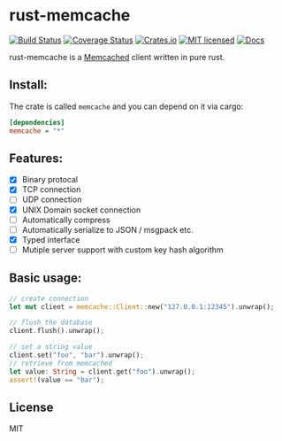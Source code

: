 # rust-memcache
[![Build Status](https://travis-ci.org/aisk/rust-memcache.svg?branch=master)](https://travis-ci.org/aisk/rust-memcache)
[![Coverage Status](https://coveralls.io/repos/github/aisk/rust-memcache/badge.svg?branch=master)](https://coveralls.io/github/aisk/rust-memcache?branch=master)
[![Crates.io](https://img.shields.io/crates/v/memcache.svg)](https://crates.io/crates/memcache)
[![MIT licensed](https://img.shields.io/badge/license-MIT-blue.svg)](./LICENSE)
[![Docs](https://docs.rs/memcache/badge.svg)](https://docs.rs/memcache/)

rust-memcache is a [Memcached](https://memcached.org/) client written in pure rust.

## Install:

The crate is called `memcache` and you can depend on it via cargo:

```ini
[dependencies]
memcache = "*"
```

## Features:

- [x] Binary protocal
- [x] TCP connection
- [ ] UDP connection
- [x] UNIX Domain socket connection
- [ ] Automatically compress
- [ ] Automatically serialize to JSON / msgpack etc.
- [x] Typed interface
- [ ] Mutiple server support with custom key hash algorithm

## Basic usage:

```rust
// create connection
let mut client = memcache::Client::new("127.0.0.1:12345").unwrap();

// flush the database
client.flush().unwrap();

// set a string value
client.set("foo", "bar").unwrap();
// retrieve from memcached
let value: String = client.get("foo").unwrap();
assert!(value == "bar");
```

## License

MIT
